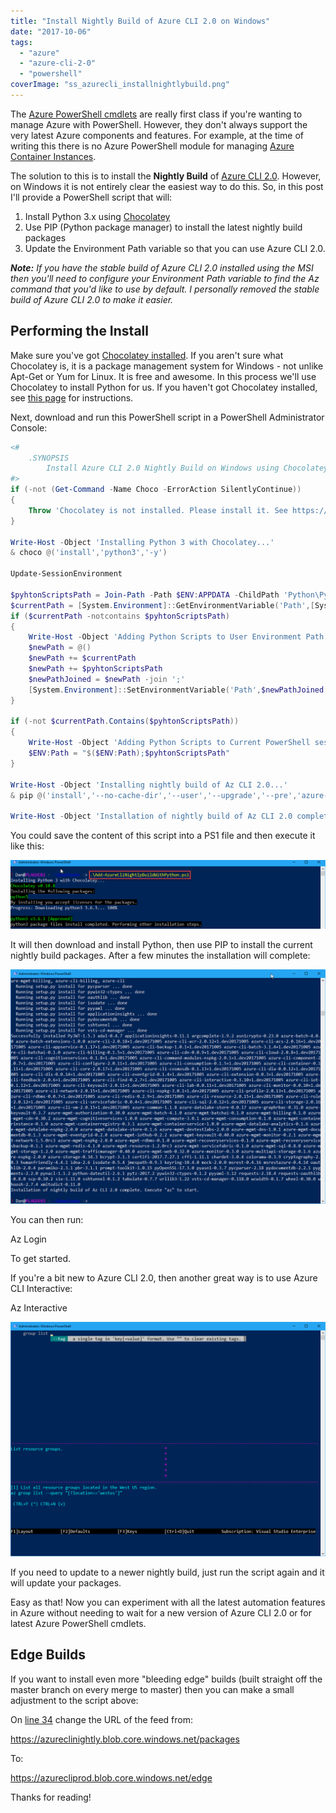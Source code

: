 ```yaml
---
title: "Install Nightly Build of Azure CLI 2.0 on Windows"
date: "2017-10-06"
tags:
  - "azure"
  - "azure-cli-2-0"
  - "powershell"
coverImage: "ss_azurecli_installnightlybuild.png"
---
```


The [Azure PowerShell cmdlets](https://docs.microsoft.com/en-us/powershell/azure/install-azurerm-ps?view=azurermps-4.4.0) are really first class if you're wanting to manage Azure with PowerShell. However, they don't always support the very latest Azure components and features. For example, at the time of writing this there is no Azure PowerShell module for managing [Azure Container Instances](https://azure.microsoft.com/en-us/services/container-instances/).

The solution to this is to install the **Nightly Build** of [Azure CLI 2.0](https://docs.microsoft.com/en-us/cli/azure/install-azure-cli?view=azure-cli-latest). However, on Windows it is not entirely clear the easiest way to do this. So, in this post I'll provide a PowerShell script that will:

1. Install Python 3.x using [Chocolatey](https://chocolatey.org/)
2. Use PIP (Python package manager) to install the latest nightly build packages
3. Update the Environment Path variable so that you can use Azure CLI 2.0.

_**Note:** If you have the stable build of Azure CLI 2.0 installed using the MSI then you'll need to configure your Environment Path variable to find the Az command that you'd like to use by default. I personally removed the stable build of Azure CLI 2.0 to make it easier._

## Performing the Install

Make sure you've got [Chocolatey installed](https://chocolatey.org/install). If you aren't sure what Chocolatey is, it is a package management system for Windows - not unlike Apt-Get or Yum for Linux. It is free and awesome. In this process we'll use Chocolatey to install Python for us. If you haven't got Chocolatey installed, see [this page](https://chocolatey.org/install) for instructions.

Next, download and run this PowerShell script in a PowerShell Administrator Console:


```powershell
<#
    .SYNOPSIS
        Install Azure CLI 2.0 Nightly Build on Windows using Chocolatey and PowerShell
#>
if (-not (Get-Command -Name Choco -ErrorAction SilentlyContinue))
{
    Throw 'Chocolatey is not installed. Please install it. See https://chocolatey.org/install for instructions.'
}

Write-Host -Object 'Installing Python 3 with Chocolatey...'
& choco @('install','python3','-y')

Update-SessionEnvironment

$pyhtonScriptsPath = Join-Path -Path $ENV:APPDATA -ChildPath 'Python\Python36\Scripts'
$currentPath = [System.Environment]::GetEnvironmentVariable('Path',[System.EnvironmentVariableTarget]::User) -split ';'
if ($currentPath -notcontains $pyhtonScriptsPath)
{
    Write-Host -Object 'Adding Python Scripts to User Environment Path...'
    $newPath = @()
    $newPath += $currentPath
    $newPath += $pyhtonScriptsPath
    $newPathJoined = $newPath -join ';'
    [System.Environment]::SetEnvironmentVariable('Path',$newPathJoined,[System.EnvironmentVariableTarget]::User)
}

if (-not $currentPath.Contains($pyhtonScriptsPath))
{
    Write-Host -Object 'Adding Python Scripts to Current PowerShell session path...'
    $ENV:Path = "$($ENV:Path);$pyhtonScriptsPath"
}

Write-Host -Object 'Installing nightly build of Az CLI 2.0...'
& pip @('install','--no-cache-dir','--user','--upgrade','--pre','azure-cli','--extra-index-url','https://azureclinightly.blob.core.windows.net/packages')

Write-Host -Object 'Installation of nightly build of Az CLI 2.0 complete. Execute "az" to start.'
```

You could save the content of this script into a PS1 file and then execute it like this:

![ss_azurecli_installnightlybuild](/images/ss_azurecli_installnightlybuild.png)

It will then download and install Python, then use PIP to install the current nightly build packages. After a few minutes the installation will complete:

![ss_azurecli_installnightlybuildcompete](/images/ss_azurecli_installnightlybuildcompete.png)

You can then run:

Az Login

To get started.

If you're a bit new to Azure CLI 2.0, then another great way is to use Azure CLI Interactive:

Az Interactive

![ss_azurecli_interactive](/images/ss_azurecli_interactive.png)

If you need to update to a newer nightly build, just run the script again and it will update your packages.

Easy as that! Now you can experiment with all the latest automation features in Azure without needing to wait for a new version of Azure CLI 2.0 or for latest Azure PowerShell cmdlets.

## Edge Builds

If you want to install even more "bleeding edge" builds (built straight off the master branch on every merge to master) then you can make a small adjustment to the script above:

On [line 34](cf9ed6c3fcadb4db6152ef1e1f18f791#file-add-azureclinightlybuildwithpython-ps1-L34) change the URL of the feed from:

https://azureclinightly.blob.core.windows.net/packages

To:

https://azurecliprod.blob.core.windows.net/edge

Thanks for reading!


